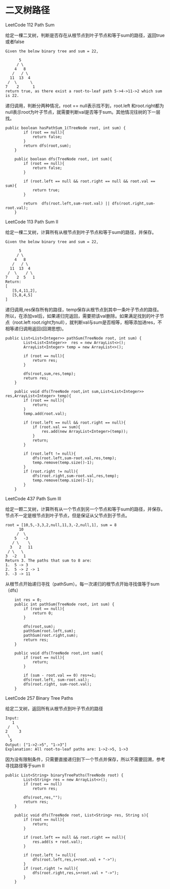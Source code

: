 # 二叉树路径

LeetCode 112 Path Sum

给定一棵二叉树，判断是否存在从根节点到叶子节点和等于sum的路径，返回true或者false

```
Given the below binary tree and sum = 22,

      5
     / \
    4   8
   /   / \
  11  13  4
 /  \      \
7    2      1
return true, as there exist a root-to-leaf path 5->4->11->2 which sum is 22.
```

递归调用，判断分两种情况，root == null表示找不到，root.left 和root.right都为null表示root为叶子节点，就需要判断val是否等于sum。其他情况往树的下一层找。

```
public boolean hasPathSum_1(TreeNode root, int sum) {
        if (root == null){
            return false;
        }
        return dfs(root,sum);
    }

    public boolean dfs(TreeNode root, int sum){
        if (root == null){
            return false;
        }

        if (root.left == null && root.right == null && root.val == sum){
            return true;
        }

        return  dfs(root.left,sum-root.val) || dfs(root.right,sum-root.val);
    }
```

LeetCode 113 Path Sum II

给定一棵二叉树，计算所有从根节点到叶子节点和等于sum的路径，并保存。

```
Given the below binary tree and sum = 22,

      5
     / \
    4   8
   /   / \
  11  13  4
 /  \    / \
7    2  5   1
Return:
[
   [5,4,11,2],
   [5,8,4,5]
]
```

递归调用,res保存所有的路径，temp保存从根节点到其中一条叶子节点的路径。所以，在添加val后，如果递归完返回，需要把该val删除。如果满足找到的叶子节点（root.left root.right为null），就判断val与sum是否相等，相等添加进res，不相等递归调用返回(回溯思想)。

```
public List<List<Integer>> pathSum(TreeNode root, int sum) {
        List<List<Integer>>  res = new ArrayList<>();
        ArrayList<Integer> temp = new ArrayList<>();

        if (root == null){
            return res;
        }

        dfs(root,sum,res,temp);
        return res;
    }

    public void dfs(TreeNode root,int sum,List<List<Integer>> res,ArrayList<Integer> temp){
        if (root == null){
            return;
        }
        temp.add(root.val);

        if (root.left == null && root.right == null){
            if (root.val == sum){
                res.add(new ArrayList<Integer>(temp));
            }
            return;
        }

        if (root.left != null){
            dfs(root.left,sum-root.val,res,temp);
            temp.remove(temp.size()-1);
        }
        if (root.right != null){
            dfs(root.right,sum-root.val,res,temp);
            temp.remove(temp.size()-1);
        }
    }
```

LeetCode 437 Path Sum III

给定一颗二叉树，计算所有从一个节点到另一个节点和等于sum的路径，并保存。节点不一定是根节点到叶子节点，但是保证从父节点到子节点。

```
root = [10,5,-3,3,2,null,11,3,-2,null,1], sum = 8
      10
     /  \
    5   -3
   / \    \
  3   2   11
 / \   \
3  -2   1
Return 3. The paths that sum to 8 are:
1.  5 -> 3
2.  5 -> 2 -> 1
3. -3 -> 11
```

从根节点开始递归寻找（pathSum）。每一次递归的根节点开始寻找值等于sum（dfs）

```
 	int res = 0;
    public int pathSum(TreeNode root, int sum) {
        if (root == null){
            return 0;
        }

        dfs(root,sum);
        pathSum(root.left,sum);
        pathSum(root.right,sum);
        return res;
    }

    public void dfs(TreeNode root,int sum){
        if (root == null){
            return;
        }

        if (sum - root.val == 0) res+=1;
        dfs(root.left, sum-root.val);
        dfs(root.right, sum-root.val);
    }
```

LeetCode 257 Binary Tree Paths

给定二叉树，返回所有从根节点到叶子节点的路径

```
Input:
   1
 /   \
2     3
 \
  5
Output: ["1->2->5", "1->3"]
Explanation: All root-to-leaf paths are: 1->2->5, 1->3
```

因为没有限制条件，只需要直接递归到下一个节点并保存，所以不需要回溯，参考寻找路径等于sum II

```
public List<String> binaryTreePaths(TreeNode root) {
        List<String> res = new ArrayList<>();
        if (root == null)
            return res;

        dfs(root,res,"");
        return res;
    }

    public void dfs(TreeNode root, List<String> res, String s){
        if (root == null){
            return;
        }

        if (root.left == null && root.right == null){
            res.add(s + root.val);
        }

        if (root.left != null){
            dfs(root.left,res,s+root.val + "->");
        }
        if (root.right != null){
            dfs(root.right,res,s+root.val + "->");
        }
    }
```



































